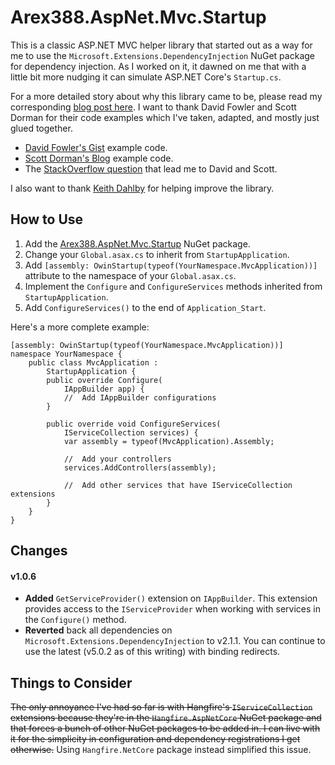 ﻿# Arex388.AspNet.Mvc.Startup

This is a classic ASP.NET MVC helper library that started out as a way for me to use the `Microsoft.Extensions.DependencyInjection` NuGet package for dependency injection. As I worked on it, it dawned on me that with a little bit more nudging it can simulate ASP.NET Core's `Startup.cs`.

For a more detailed story about why this library came to be, please read my corresponding [blog post here](https://arex388.com/blog/introducing-arex388-aspnet-mvc-startup-nuget-package-to-simulate-aspnet-cores-startupcs-in-classic-aspnet-mvc-applications). I want to thank David Fowler and Scott Dorman for their code examples which I've taken, adapted, and mostly just glued together.

- [David Fowler's Gist](https://gist.github.com/davidfowl/563a602936426a18f67cd77088574e61) example code.
- [Scott Dorman's Blog](https://scottdorman.blog/2016/03/17/integrating-asp-net-core-dependency-injection-in-mvc-4/) example code.
- The [StackOverflow question](https://stackoverflow.com/questions/43311099/how-to-create-dependency-injection-for-asp-net-mvc-5) that lead me to David and Scott.

I also want to thank [Keith Dahlby](https://github.com/dahlbyk) for helping improve the library.



## How to Use

1. Add the [Arex388.AspNet.Mvc.Startup](https://www.nuget.org/packages/Arex388.AspNet.Mvc.Startup/) NuGet package.
2. Change your `Global.asax.cs` to inherit from `StartupApplication`.
3. Add `[assembly: OwinStartup(typeof(YourNamespace.MvcApplication))]` attribute to the namespace of your `Global.asax.cs`.
4. Implement the `Configure` and `ConfigureServices` methods inherited from `StartupApplication`.
5. Add `ConfigureServices()` to the end of `Application_Start`.

Here's a more complete example:

```
[assembly: OwinStartup(typeof(YourNamespace.MvcApplication))]
namespace YourNamespace {
    public class MvcApplication :
        StartupApplication {
		public override Configure(
			IAppBuilder app) {
			//	Add IAppBuilder configurations
        }

        public override void ConfigureServices(
            IServiceCollection services) {
            var assembly = typeof(MvcApplication).Assembly;

            //	Add your controllers
            services.AddControllers(assembly);

            //	Add other services that have IServiceCollection extensions
        }
    }
}
```



## Changes

#### v1.0.6

- **Added** `GetServiceProvider()` extension on `IAppBuilder`. This extension provides access to the `IServiceProvider` when working with services in the `Configure()` method.
- **Reverted** back all dependencies on `Microsoft.Extensions.DependencyInjection` to v2.1.1. You can continue to use the latest (v5.0.2 as of this writing) with binding redirects.



## Things to Consider

~~The only annoyance I've had so far is with Hangfire's `IServiceCollection` extensions because they're in the `Hangfire.AspNetCore` NuGet package and that forces a bunch of other NuGet packages to be added in. I can live with it for the simplicity in configuration and dependency registrations I get otherwise.~~ Using `Hangfire.NetCore` package instead simplified this issue.